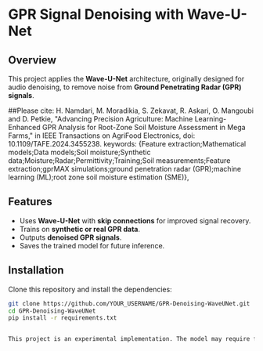 # GPR Signal Denoising with Wave-U-Net

## Overview
This project applies the **Wave-U-Net** architecture, originally designed for audio denoising, to remove noise from **Ground Penetrating Radar (GPR) signals**.


##Please cite:
H. Namdari, M. Moradikia, S. Zekavat, R. Askari, O. Mangoubi and D. Petkie, "Advancing Precision Agriculture: Machine Learning-Enhanced GPR Analysis for Root-Zone Soil Moisture Assessment in Mega Farms," in IEEE Transactions on AgriFood Electronics, doi: 10.1109/TAFE.2024.3455238.
keywords: {Feature extraction;Mathematical models;Data models;Soil moisture;Synthetic data;Moisture;Radar;Permittivity;Training;Soil measurements;Feature extraction;gprMAX simulations;ground penetration radar (GPR);machine learning (ML);root zone soil moisture estimation (SME)},


## Features
- Uses **Wave-U-Net** with **skip connections** for improved signal recovery.
- Trains on **synthetic or real GPR data**.
- Outputs **denoised GPR signals**.
- Saves the trained model for future inference.

## Installation
Clone this repository and install the dependencies:
```bash
git clone https://github.com/YOUR_USERNAME/GPR-Denoising-WaveUNet.git
cd GPR-Denoising-WaveUNet
pip install -r requirements.txt


This project is an experimental implementation. The model may require further tuning to generalize well to real-world GPR data. Users are encouraged to fine-tune hyperparameters and test with diverse datasets.
